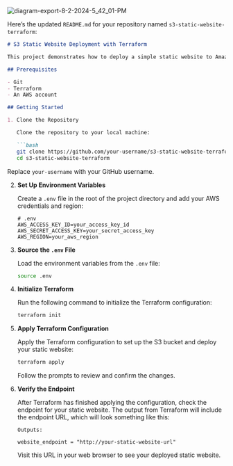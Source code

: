 

![diagram-export-8-2-2024-5_42_01-PM](https://github.com/user-attachments/assets/670ac519-53cf-41c4-bd8a-ce52ba24aacf)


Here’s the updated `README.md` for your repository named `s3-static-website-terraform`:

```markdown
# S3 Static Website Deployment with Terraform

This project demonstrates how to deploy a simple static website to Amazon S3 using Terraform. Follow the instructions below to set up and run the project.

## Prerequisites

- Git
- Terraform
- An AWS account

## Getting Started

1. Clone the Repository

   Clone the repository to your local machine:

   ```bash
   git clone https://github.com/your-username/s3-static-website-terraform.git
   cd s3-static-website-terraform
   ```

   Replace `your-username` with your GitHub username.

2. **Set Up Environment Variables**

   Create a `.env` file in the root of the project directory and add your AWS credentials and region:

   ```dotenv
   # .env
   AWS_ACCESS_KEY_ID=your_access_key_id
   AWS_SECRET_ACCESS_KEY=your_secret_access_key
   AWS_REGION=your_aws_region
   ```

3. **Source the `.env` File**

   Load the environment variables from the `.env` file:

   ```bash
   source .env
   ```

4. **Initialize Terraform**

   Run the following command to initialize the Terraform configuration:

   ```bash
   terraform init
   ```

5. **Apply Terraform Configuration**

   Apply the Terraform configuration to set up the S3 bucket and deploy your static website:

   ```bash
   terraform apply
   ```

   Follow the prompts to review and confirm the changes.

6. **Verify the Endpoint**

   After Terraform has finished applying the configuration, check the endpoint for your static website. The output from Terraform will include the endpoint URL, which will look something like this:

   ```plaintext
   Outputs:

   website_endpoint = "http://your-static-website-url"
   ```

   Visit this URL in your web browser to see your deployed static website.

